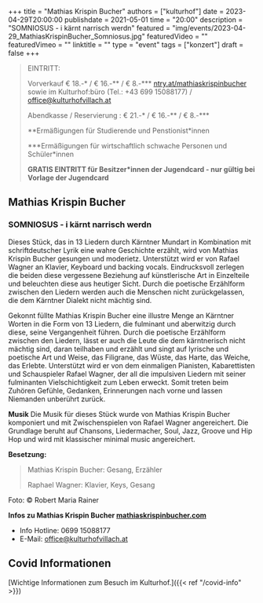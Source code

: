 +++
title = "Mathias Krispin Bucher"
authors = ["kulturhof"]
date = 2023-04-29T20:00:00
publishdate = 2021-05-01
time = "20:00"
description = "SOMNIOSUS - i kärnt narrisch werdn"
featured = "img/events/2023-04-29_MathiasKrispinBucher_Somniosus.jpg"
featuredVideo = ""
featuredVimeo = ""
linktitle = ""
type = "event"
tags = ["konzert"]
draft = false
+++

> EINTRITT: 
> 
> Vorverkauf € 18.-\* / € 16.-\*\* / € 8.-\*\*\* [ntry.at/mathiaskrispinbucher](https://ntry.at/mathiaskrispinbucher) sowie im Kulturhof:büro (Tel.: +43 699 15088177) / office@kulturhofvillach.at
>
> Abendkasse / Reservierung : € 21.-\* / € 16.-\*\* / € 8.-\*\*\*
> 
> \*\*Ermäßigungen für Studierende und Penstionist\*innen
> 
> \*\*\*Ermäßigungen für wirtschaftlich schwache Personen und Schüler\*innen
> 
> **GRATIS EINTRITT für Besitzer\*innen der Jugendcard - nur gültig bei Vorlage der Jugendcard**



## Mathias Krispin Bucher
### SOMNIOSUS - i kärnt narrisch werdn

Dieses Stück, das in 13 Liedern durch Kärntner Mundart in Kombination mit schriftdeutscher Lyrik 
eine wahre Geschichte erzählt, wird von Mathias Krispin Bucher gesungen und moderietz. 
Unterstützt wird er von Rafael Wagner an Klavier, Keyboard und backing vocals. 
Eindrucksvoll zerlegen die beiden diese vergessene Beziehung auf künstlerische Art in Einzelteile 
und beleuchten diese aus heutiger Sicht. 
Durch die poetische Erzählform zwischen den Liedern werden auch die Menschen nicht 
zurückgelassen, die dem Kärntner Dialekt nicht mächtig sind.

Gekonnt füllte Mathias Krispin Bucher eine illustre Menge an Kärntner Worten in die Form von 13 
Liedern, die fulminant und aberwitzig durch diese, seine Vergangenheit führen. 
Durch die poetische Erzählform zwischen den Liedern, lässt er auch die Leute die dem kärntnerisch 
nicht mächtig sind, daran teilhaben und erzählt und singt auf lyrische und poetische Art und Weise, 
das Filigrane, das Wüste, das Harte, das Weiche, das Erlebte. 
Unterstützt wird er von dem einmaligen Pianisten, Kabarettisten und Schauspieler Rafael Wagner, 
der all die impulsiven Liedern mit seiner fulminanten Vielschichtigkeit zum Leben erweckt. 
Somit treten beim Zuhören Gefühle, Gedanken, Erinnerungen nach vorne und lassen Niemanden 
unberührt zurück.

**Musik**
Die Musik für dieses Stück wurde von Mathias Krispin Bucher komponiert und mit 
Zwischenspielen von Rafael Wagner angereichert. 
Die Grundlage beruht auf Chansons, Liedermacher, Soul, Jazz, Groove und Hip Hop und wird mit 
klassischer minimal music angereichert. 

**Besetzung:**
>Mathias Krispin Bucher: Gesang, Erzähler
>
>Raphael Wagner: Klavier, Keys, Gesang

Foto: © Robert Maria Rainer

**Infos zu Mathias Krispin Bucher [mathiaskrispinbucher.com](https://www.mathiaskrispinbucher.com/)**


- Info Hotline: 0699 15088177 
- E-Mail: office@kulturhofvillach.at

## Covid Informationen 

[Wichtige Informationen zum Besuch im Kulturhof.]({{< ref "/covid-info" >}})
